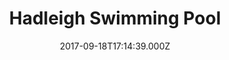 ---
date: 2017-09-18T17:14:39.000Z
title: Hadleigh Swimming Pool
latitude: 52.04454122139633
longitude: 0.9586564785024496
category: checkin
---